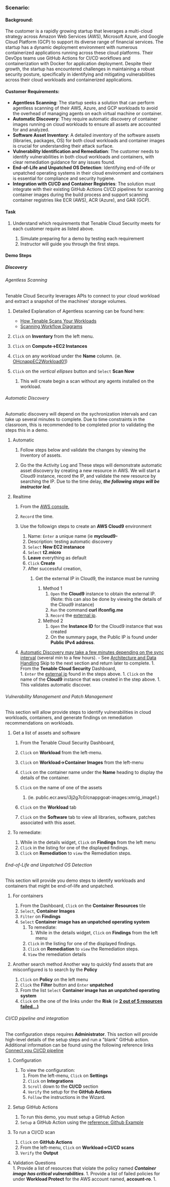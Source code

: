 ### Scenario: 

#### Background:

The customer is a rapidly growing  startup that leverages a multi-cloud strategy across Amazon Web Services (AWS), Microsoft Azure, and Google Cloud Platform (GCP) to support its diverse range of financial services. The startup has a dynamic deployment environment with numerous containerized applications running across these cloud platforms. Their DevOps teams use GitHub Actions for CI/CD workflows and containerization with Docker for application deployment. Despite their growth, the startup has encountered challenges in maintaining a robust security posture, specifically in identifying and mitigating vulnerabilities across their cloud workloads and containerized applications.

#### Customer Requirements:

- **Agentless Scanning**: The startup seeks a solution that can perform agentless scanning of their AWS, Azure, and GCP workloads to avoid the overhead of managing agents on each virtual machine or container.
- **Automatic Discovery**: They require automatic discovery of container images running on cloud workloads to ensure all assets are accounted for and analyzed.
- **Software Asset Inventory**: A detailed inventory of the software assets (libraries, packages, OS) for both cloud workloads and container images is crucial for understanding their attack surface.
- **Vulnerability Identification and Remediation**: The customer needs to identify vulnerabilities in both cloud workloads and containers, with clear remediation guidance for any issues found.
- **End-of-Life and Unpatched OS Detection**: Identifying end-of-life or unpatched operating systems in their cloud environment and containers is essential for compliance and security hygiene.
- **Integration with CI/CD and Container Registries**: The solution must integrate with their existing GitHub Actions CI/CD pipelines for scanning container images during the build process and support scanning container registries like ECR (AWS), ACR (Azure), and GAR (GCP).

#### Task
1.  Understand which requirements that Tenable Cloud Security meets for each customer require as listed above.

    1.  Simulate preparing for a demo by testing each requirement
    1.  Instructor will guide you through the first steps.

#### Demo Steps

##### Discovery

###### Agentless Scanning 

Tenable Cloud Security leverages APIs to connect to your cloud workload and extract a snapshot of the machines’ storage volumes.

1.  Detailed Explanation of Agentless scanning can be found here:  
    - [How Tenable Scans Your Workloads](https://docs.ermetic.com/docs/how-ermetic-scans-your-workloads)  
    - [Scanning Workflow Diagrams](https://docs.ermetic.com/docs/how-ermetic-scans-your-workloads#scanning-workflow-diagrams)

1.  `Click` on **Inventory** from the left menu.
1.  `Click` on **Compute->EC2 Instances**
1.  `Click` on any workload under the **Name** column.  (ie.  <u>OHcnappEC2Workload01</u>)
1.  `Click` on the *vertical ellipses* button and `Select` **Scan Now**
    1.  This will create begin a scan without any agents installed on the workload.

###### Automatic Discovery
Automatic discovery will depend on the sychronization intervals and can take up several minutes to complete.  Due to time constraints in the classroom, this is recommended to be completed prior to validating the steps this in a demo.


1.  Automatic 

    1.  Follow steps below and validate the changes by viewing the Inventory of assets.  
    
    
    1.  Go the the Activity Log and  These steps will demonstrate automatic asset discovery by creating a new resource in AWS.  We will start a Cloud9 instance, record the IP, and validate the new resource by searching the IP.  Due to the time delay, ***the following steps will be instructor led.***

1.  Realtime


    1.  From the <u>AWS console</u>,
    1.  `Record` the time.
    1.  Use the followign steps to create an **AWS Cloud9** environment
        1.  Name:  `Enter` a unique name (ie **mycloud9-<lastname>**
        1.  Description:  testing automatic discovery
        1.  `Select` **New EC2 instanace**
        1.  `Select` **t2.micro**
        1.  **Leave** everything as default
        1.  `Click` **Create**
        1.  After successful creation, 
            1.  Get the external IP in Cloud9, the instance must be running

                1. Method 1
                    1.  `Open` the **Cloud9** instance to obtain the external IP.  
                        (Note:  this can also be done by viewing the details of the Cloud9 instance)
                    1.  `Run` the command **curl ifconfig.me**
                    1.  `Record` the <u>external ip</u>.
                1.  Method 2
                    1.  `Open` the **Instance ID** for the Cloud9 instance that was created 
                    1.  On the summary page, the Public IP is found under **Public IPv4 address**.
  
                
     1.  <u>Automatic Discovery may take a few minutes depending on the sync interval</u> (several min to a few hours).         - See [Architecture and Data Handling](https://docs.ermetic.com/docs/architecture-and-data-handling#how-your-environment-is-analyzed)  Skip to the next section and return later to complete.
        1.  From the **Tenable Cloud Security** Dashboard,  
        1.  `Enter` the <u>external ip</u> found in the steps above.
        1.  `Click` on the name of the **Cloud9** instance that was  created in the step above.
        1.  This validates automatic discover.

###### Vulnerability Management and Patch Management

This section will allow provide steps to identify vulnerabilities in cloud workloads, containers, and generate findings on remediation recommendations on workloads.

1.  Get a list of assets and software

    1.  From the Tenable Cloud Security Dashboard, 
    1.  `Click` on  **Workload** from the left-menu.
    1.  `Click` on **Workload->Container Images** from the left-menu
    1.  `Click` on the container name under the **Name** heading to   display the details of the container.

    1.  `Click` on the name of one of the assets  
        1.  (ie.  public.ecr.aws/i3j2g7c0/cnappgoat-images:xmrig_image1.)
    1.  `Click` on the **Workload** tab
    1.  `Click` on the  **Software** tab to view all libraries, software, patches associated with this asset. 
     

1.  To remediate:
    1.   While in the details widget,  `Click` on **Findings** from the left menu
    1.  `Click` in the listing for one of the displayed findings.
    1.  `Click` on **Remediation** to `view` the Remediation steps. 

###### End-of-Life and Unpatched OS Detection
This section will provide you demo steps to identify workloads and containers that might be end-of-life and unpatched.

1.  For containers
    1.  From the Dashboard,   `Click` on the **Container Resources** tile
    1.  `Select`, **Container Images**
    1.  `Filter` on **Findings** 
    1.  `Select` **Container image has an unpatched operating system** 
        1.  To remediate:
            1.   While in the details widget,  `Click` on **Findings** from the left menu
        1.  `Click` in the listing for one of the displayed findings.
        1.  `Click` on **Remediation** to `view` the Remediation steps. 
        1.  `View` the remediation details

1.  Another search method
    Another way to quickly find assets that are misconfigured is to search by the **Policy**
    1.  `Click` on **Policy** on the left menu
    1.  `Click` the **Filter** button and `Enter` **unpatched** 
    1.  From the list `Select`  **Container image has an unpatched operating system**
    1.  `Click` on the one of the links under the **Risk** (ie <b><u>2 out of 5 resources failed...)</u></b>


###### CI/CD pipeline and integration

The configuration steps requires **Administrator**.  This section will provide high-level details of the setup steps and run a "blank" GitHub action.   Additional information can be found using the following reference links  [Connect you CI/CD pipeline](https://docs.ermetic.com/docs/connect-your-cicd-pipeline)


1.  Configuration

    1.  To view the configuration:
        1.  From the left-menu, `Click` on **Settings**
        1.  `Click` on **Integrations**
        1.  `Scroll` down to the **CI/CD** section
        1.  `Verify` the setup for the **GitHub Actions** 
        1.  `Follow` the instructions in the Wizard.

1.  Setup GitHub Actions
    1.  To run this demo, you must setup a GitHub Action
    1.  `Setup` a GitHub Action using the [reference: Github Example](https://docs.github.com/en/actions/using-workflows/about-workflows)  

1.  To run a CI/CD scan 

    1.  `Click` on **GitHub Actions**  
    1.  From the left-menu, `Click` on **Workload->CI/CD scans**
    1.  `Verify` the **Output**  

 1.  Validation Questions  
    1.  Provide a list of resources that violate the policy named  ***Container image has critical vulnerabilities***. 
    1.  Provide a list of failed policies for under **Workload Protect** for the AWS account named,  **account-ro**.
    1.  



        












